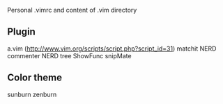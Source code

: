 Personal .vimrc and content of .vim directory

## Plugin
a.vim (http://www.vim.org/scripts/script.php?script_id=31)
matchit
NERD commenter
NERD tree
ShowFunc
snipMate


## Color theme
sunburn
zenburn
